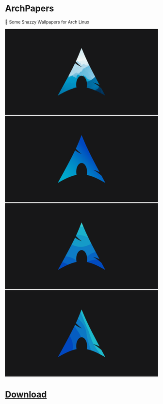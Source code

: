 # ArchPapers
🐧 Some Snazzy Wallpapers for Arch Linux

![#0](https://raw.githubusercontent.com/Basicprogrammer10/ArchPapers/main/img/0-ArchPaper.png)
![#1](https://raw.githubusercontent.com/Basicprogrammer10/ArchPapers/main/img/1-ArchPaper.png)
![#2](https://raw.githubusercontent.com/Basicprogrammer10/ArchPapers/main/img/2-ArchPaper.png)
![#3](https://raw.githubusercontent.com/Basicprogrammer10/ArchPapers/main/img/3-ArchPaper.png)

# [Download](https://github.com/Basicprogrammer10/ArchPapers/archive/refs/heads/main.zip)

